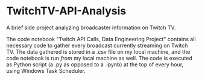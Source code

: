 # TwitchTV-API-Analysis
A brief side project analyzing broadcaster information on Twitch TV.

The code notebook "Twitch API Calls, Data Engineering Project" contains all necessary code to gather every broadcast currently streaming on Twitch TV. The data gathered is stored in a .csv file on my local machine, and the code notebook is run <i>from</i> my local machine as well. The code is executed as Python script (a .py as opposed to a .ipynb) at the top of every hour, using Windows Task Scheduler.
